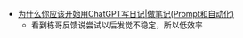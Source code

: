 - [为什么你应该开始用ChatGPT写日记|做笔记(Prompt和自动化)](https://www.youtube.com/watch?v=ZRv0Z-M7NqM)
	- 看到栋哥反馈说尝试以后发觉不稳定，所以低效率